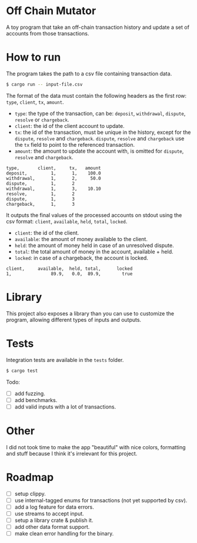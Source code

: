 # Off Chain Mutator

A toy program that take an off-chain transaction history and update a set of accounts from those transactions.

# How to run

The program takes the path to a csv file containing transaction data.

```sh
$ cargo run -- input-file.csv
```

The format of the data must contain the following headers as the first row: `type`, `client`, `tx`, `amount`.

- `type`: the type of the transaction, can be: `deposit`, `withdrawal`, `dispute`, `resolve` or `chargeback`.
- `client`: the id of the client account to update.
- `tx`: the id of the transaction, must be unique in the history, except for the `dispute`, `resolve` and `chargeback`.
      `dispute`, `resolve` and `chargeback` use the `tx` field to point to the referenced transaction.
- `amount`: the amount to update the account with, is omitted for  `dispute`, `resolve` and `chargeback`.

```csv
type,       client,     tx,   amount
deposit,         1,      1,    100.0
withdrawal,      1,      2,     50.0
dispute,         1,      2
withdrawal,      1,      3,    10.10
resolve,         1,      2
dispute,         1,      3
chargeback,      1,      3
```

It outputs the final values of the processed accounts on stdout using the csv format:
`client`, `available`, `held`, `total`, `locked`.

- `client`: the id of the client.
- `available`: the amount of money available to the client.
- `held`: the amount of money held in case of an unresolved dispute.
- `total`: the total amount of money in the account, available + held.
- `locked`: in case of a chargeback, the account is locked.

```csv
client,     available,  held, total,      locked
1,               89.9,   0.0,  89.9,        true
```


# Library

This project also exposes a library than you can use to customize the program, allowing different types of inputs and outputs.

# Tests

Integration tests are available in the `tests` folder.

```sh
$ cargo test
```

Todo:
- [ ] add fuzzing.
- [ ] add benchmarks.
- [ ] add valid inputs with a lot of transactions.

# Other

I did not took time to make the app "beautiful" with nice colors, formatting and stuff because I think it's irrelevant for this project.

# Roadmap

- [ ] setup clippy.
- [ ] use internal-tagged enums for transactions (not yet supported by csv).
- [ ] add a log feature for data errors.
- [ ] use streams to accept input.
- [ ] setup a library crate & publish it.
- [ ] add other data format support.
- [ ] make clean error handling for the binary.